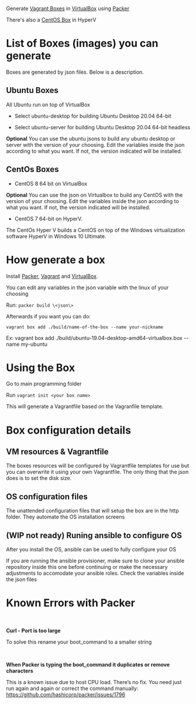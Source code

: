 
Generate [Vagrant Boxes](http://vagrantup.com) in [VirtualBox](http://virtualbox.org) using [Packer](http://packer.io)

There's also a [CentOS Box](http://vagrantup.com) in HyperV 


# List of Boxes (images) you can generate

Boxes are generated by json files. Below is a description.
 
## Ubuntu Boxes

All Ubuntu run on top of VirtualBox

* Select ubuntu-desktop for building Ubuntu Desktop 20.04 64-bit

* Select ubuntu-server for building Ubuntu Desktop 20.04 64-bit headless


**Optional** 
You can use the ubuntu jsons to build any ubuntu desktop or server with the version of your choosing. Edit the variables inside the json according to what you want. If not, the version indicated will be installed.

## CentOs Boxes

* CentOS 8 64 bit on VirtualBox

**Optional** 
You can use the json on Virtualbox to build any CentOS with the version of your choosing. Edit the variables inside the json according to what you want. If not, the version indicated will be installed.


* CentOS 7 64-bit on HyperV.

The CentOs Hyper V builds a CentOS on top of the Windows virtualization software HyperV in Windows 10 Ultimate.

# How generate a box
 
 
Install [Packer](www.packer.io), [Vagrant](http://vagrantup.com) and [VirtualBox](http://virtualbox.org).

You can edit any variables in the json variable with the linux of your choosing

Run: ```packer build \<json\>```

Afterwards if you want you can do:

```vagrant box add ./build/name-of-the-box --name your-nickname```

Ex:
vagrant box add ./build/ubuntu-19.04-desktop-amd64-virtualbox.box --name my-ubuntu

# Using the Box
Go to main programming folder

Run ```vagrant init <your box name>```

This will generate a Vagrantfile based on the Vagranfile template.

# Box configuration details

## VM resources & Vagrantfile

The boxes resources will be configured by Vagrantfile templates for use but you can overwrite it using your own Vagrantfile. The only thing that the json does is to set the disk size.

## OS configuration files

The unattended configuration files that will setup the box are in the http folder. They automate the OS installation screens

## (WIP not ready) Runing ansible to configure OS

After you install the OS, ansible can be used to fully configure your OS

If you are running the ansible provisioner, make sure to clone your ansible repository inside this one before continuing or make the necessary adjustments to accomodate your ansible roles. Check the variables inside the json files


# Known Errors with Packer
 

**Curl - Port is too large**

To solve this rename your boot_command to a smaller string

 

**When Packer is typing the boot_command it duplicates or remove characters**

This is a known issue due to host CPU load. There’s no fix. You need just run
again and again or correct the command manually:
https://github.com/hashicorp/packer/issues/1796

